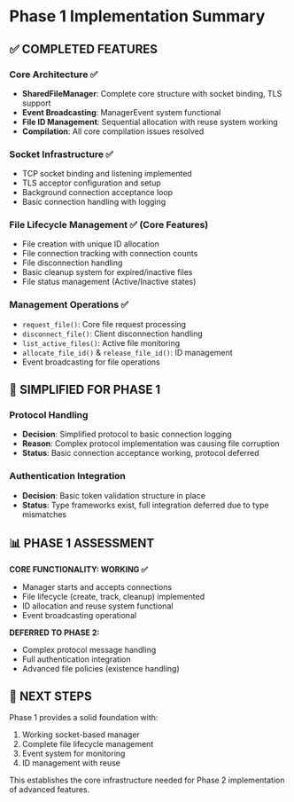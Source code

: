 # Phase 1 Implementation Summary

## ✅ COMPLETED FEATURES

### Core Architecture ✅

- **SharedFileManager**: Complete core structure with socket binding, TLS support
- **Event Broadcasting**: ManagerEvent system functional
- **File ID Management**: Sequential allocation with reuse system working
- **Compilation**: All core compilation issues resolved

### Socket Infrastructure ✅

- TCP socket binding and listening implemented
- TLS acceptor configuration and setup
- Background connection acceptance loop
- Basic connection handling with logging

### File Lifecycle Management ✅ (Core Features)

- File creation with unique ID allocation
- File connection tracking with connection counts
- File disconnection handling
- Basic cleanup system for expired/inactive files
- File status management (Active/Inactive states)

### Management Operations ✅

- `request_file()`: Core file request processing
- `disconnect_file()`: Client disconnection handling
- `list_active_files()`: Active file monitoring
- `allocate_file_id()` & `release_file_id()`: ID management
- Event broadcasting for file operations

## 🔧 SIMPLIFIED FOR PHASE 1

### Protocol Handling

- **Decision**: Simplified protocol to basic connection logging
- **Reason**: Complex protocol implementation was causing file corruption
- **Status**: Basic connection acceptance working, protocol deferred

### Authentication Integration

- **Decision**: Basic token validation structure in place
- **Status**: Type frameworks exist, full integration deferred due to type mismatches

## 📊 PHASE 1 ASSESSMENT

**CORE FUNCTIONALITY: WORKING ✅**

- Manager starts and accepts connections
- File lifecycle (create, track, cleanup) implemented
- ID allocation and reuse system functional
- Event broadcasting operational

**DEFERRED TO PHASE 2:**

- Complex protocol message handling
- Full authentication integration
- Advanced file policies (existence handling)

## 🎯 NEXT STEPS

Phase 1 provides a solid foundation with:

1. Working socket-based manager
2. Complete file lifecycle management
3. Event system for monitoring
4. ID management with reuse

This establishes the core infrastructure needed for Phase 2 implementation of advanced features.
